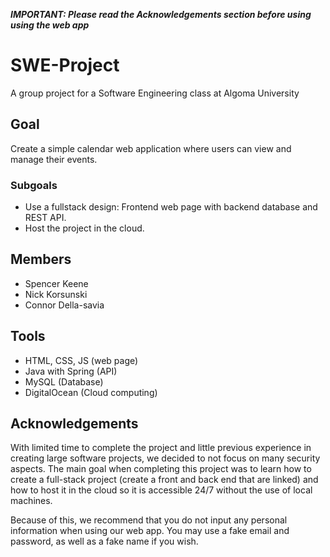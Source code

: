 _**IMPORTANT: Please read the Acknowledgements section before using using the web app**_

# SWE-Project
A group project for a Software Engineering class at Algoma University

## Goal
Create a simple calendar web application where users can view and manage their events.

### Subgoals
* Use a fullstack design: Frontend web page with backend database and REST API.
* Host the project in the cloud.

## Members
* Spencer Keene
* Nick Korsunski
* Connor Della-savia

## Tools
* HTML, CSS, JS (web page)
* Java with Spring (API)
* MySQL (Database)
* DigitalOcean (Cloud computing)

## Acknowledgements
With limited time to complete the project and little previous experience in creating large software projects, we decided to not focus on many security aspects. The main goal when completing this project was to learn how to create a full-stack project (create a front and back end that are linked) and how to host it in the cloud so it is accessible 24/7 without the use of local machines.

Because of this, we recommend that you do not input any personal information when using our web app. You may use a fake email and password, as well as a fake name if you wish.
